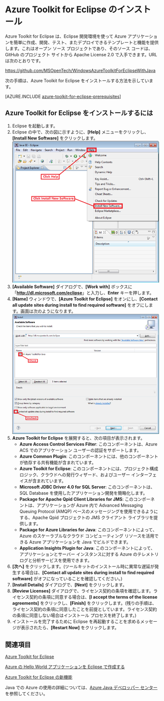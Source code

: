 <properties
	pageTitle="Azure Toolkit for Eclipse のインストール"
	description="Azure Toolkit for Eclipse をインストールする方法について説明します。"
	services=""
	documentationCenter="java"
	authors="rmcmurray"
	manager="wpickett"
	editor=""/>

<tags
	ms.service="multiple"
	ms.workload="na"
	ms.tgt_pltfrm="multiple"
	ms.devlang="Java"
	ms.topic="article"
	ms.date="03/09/2016" 
	ms.author="robmcm"/>

<!-- Legacy MSDN URL = https://msdn.microsoft.com/library/azure/hh690946.aspx -->

# Azure Toolkit for Eclipse のインストール

Azure Toolkit for Eclipse は、Eclipse 開発環境を使って Azure アプリケーションを簡単に作成、開発、テスト、またデプロイできるテンプレートと機能を提供します。これはオープン ソース プロジェクトであり、そのソース コードは、GitHub のプロジェクト サイトから Apache License 2.0 で入手できます。URL は次のとおりです。

<https://github.com/MSOpenTech/WindowsAzureToolkitForEclipseWithJava>

次の手順は、Azure Toolkit for Eclipse をインストールする方法を示しています。

[AZURE.INCLUDE [azure-toolkit-for-eclipse-prerequisites](../includes/azure-toolkit-for-eclipse-prerequisites.md)]

## Azure Toolkit for Eclipse をインストールするには

1. Eclipse を起動します。
2. Eclipse の中で、次の図に示すように、<strong>[Help]</strong> メニューをクリックし、<strong>[Install New Software]</strong> をクリックします。
	![Azure Toolkit for Eclipse のインストール][ic590123]
3. <strong>[Available Software]</strong> ダイアログで、<strong>[Work with]</strong> ボックスに「<strong>http://dl.microsoft.com/eclipse</strong>」と入力し、<strong>Enter</strong> キーを押します。
4. <strong>[Name]</strong> ウィンドウで、<strong>\[Azure Toolkit for Eclipse]</strong> をオンにし、<strong>[Contact all update sites during install to find required software]</strong> をオフにします。画面は次のようになります。
	![Azure Toolkit for Eclipse のインストール][ic719482]
5. <strong>Azure Toolkit for Eclipse</strong> を展開すると、次の項目が表示されます。
    * **Azure Access Control Services Filter**: このコンポーネントは、Azure ACS でのアプリケーション ユーザーの認証をサポートします。
    * **Azure Common Plugin**: このコンポーネントには、他のコンポーネントが依存する共有機能が含まれています。
    * **Azure Toolkit for Eclipse**: このコンポーネントには、プロジェクト構成ロジック、クラウドへの発行ウィザード、およびユーザー インターフェイスが含まれています。
    * **Microsoft JDBC Driver 4.0 for SQL Server**: このコンポーネントは、SQL Database を使用したアプリケーション開発を簡略化します。
    * **Package for Apache Qpid Client Libraries for JMS**: このコンポーネントは、アプリケーションが Azure 内で Advanced Messaging Queuing Protocol (AMQP) ベースのメッセージングを使用できるようにする、Apache Qpid プロジェクトの JMS クライアント ライブラリを提供します。
    * **Package for Azure Libraries for Java**: このコンポーネントによって、Azure のスケーラブルなクラウド コンピューティング リソースを活用できる Azure アプリケーションを Java でビルドできます。
    * **Application Insights Plugin for Java**: このコンポーネントによって、アプリケーションとサーバー インスタンスに対する Azure のテレメトリ ログと分析サービスを使用できます。
6. **[次へ]** をクリックします。(ツールキットのインストール時に異常な遅延が発生する場合は、**[Contact all update sites during install to find required software]** がオフになっていることを確認してください。)
7. **[Install Details]** ダイアログで、**[Next]** をクリックします。
8. **[Review Licenses]** ダイアログで、ライセンス契約の条項を確認します。ライセンス契約の条項に同意する場合は、**[I accept the terms of the license agreements]** をクリックし、**[Finish]** をクリックします。(残りの手順は、ライセンス契約の条項に同意したことを前提としています。ライセンス契約の条項に同意しない場合はインストール プロセスを終了します。)
9. インストールを完了するために Eclipse を再起動することを求めるメッセージが表示されたら、**[Restart Now]** をクリックします。

## 関連項目

[Azure Toolkit for Eclipse]

[Azure の Hello World アプリケーションを Eclipse で作成する]

[Azure Toolkit for Eclipse の新機能]

Java での Azure の使用の詳細については、[Azure Java デベロッパー センター]を参照してください。

<!-- URL List -->

[Azure Toolkit for Eclipse]: http://go.microsoft.com/fwlink/?LinkID=699529
[Azure Java デベロッパー センター]: http://go.microsoft.com/fwlink/?LinkID=699547
[Azure の Hello World アプリケーションを Eclipse で作成する]: http://go.microsoft.com/fwlink/?LinkID=699533
[Installing the Azure Toolkit for Eclipse]: http://go.microsoft.com/fwlink/?LinkId=699546
[Azure Toolkit for Eclipse の新機能]: http://go.microsoft.com/fwlink/?LinkID=699552

<!-- IMG List -->

[ic590123]: ./media/azure-toolkit-for-eclipse-installation/ic590123.png
[ic719482]: ./media/azure-toolkit-for-eclipse-installation/ic719482.png

<!---HONumber=AcomDC_0309_2016-->
